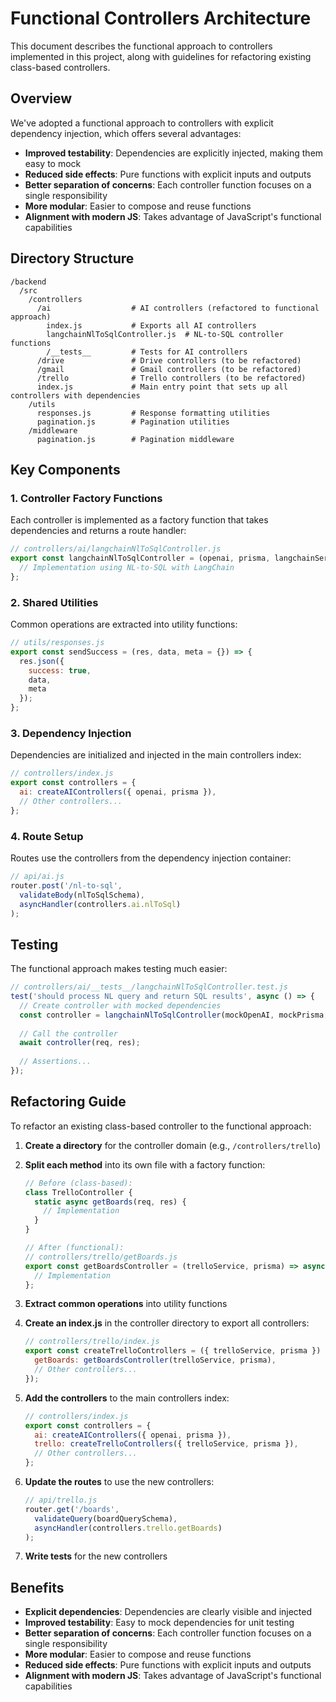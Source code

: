 # Functional Controllers Architecture

This document describes the functional approach to controllers implemented in this project, along with guidelines for refactoring existing class-based controllers.

## Overview

We've adopted a functional approach to controllers with explicit dependency injection, which offers several advantages:

- **Improved testability**: Dependencies are explicitly injected, making them easy to mock
- **Reduced side effects**: Pure functions with explicit inputs and outputs
- **Better separation of concerns**: Each controller function focuses on a single responsibility
- **More modular**: Easier to compose and reuse functions
- **Alignment with modern JS**: Takes advantage of JavaScript's functional capabilities

## Directory Structure

```
/backend
  /src
    /controllers
      /ai                  # AI controllers (refactored to functional approach)
        index.js           # Exports all AI controllers
        langchainNlToSqlController.js  # NL-to-SQL controller functions
        /__tests__         # Tests for AI controllers
      /drive               # Drive controllers (to be refactored)
      /gmail               # Gmail controllers (to be refactored)
      /trello              # Trello controllers (to be refactored)
      index.js             # Main entry point that sets up all controllers with dependencies
    /utils
      responses.js         # Response formatting utilities
      pagination.js        # Pagination utilities
    /middleware
      pagination.js        # Pagination middleware
```

## Key Components

### 1. Controller Factory Functions

Each controller is implemented as a factory function that takes dependencies and returns a route handler:

```javascript
// controllers/ai/langchainNlToSqlController.js
export const langchainNlToSqlController = (openai, prisma, langchainService) => async (req, res) => {
  // Implementation using NL-to-SQL with LangChain
};
```

### 2. Shared Utilities

Common operations are extracted into utility functions:

```javascript
// utils/responses.js
export const sendSuccess = (res, data, meta = {}) => {
  res.json({
    success: true,
    data,
    meta
  });
};
```

### 3. Dependency Injection

Dependencies are initialized and injected in the main controllers index:

```javascript
// controllers/index.js
export const controllers = {
  ai: createAIControllers({ openai, prisma }),
  // Other controllers...
};
```

### 4. Route Setup

Routes use the controllers from the dependency injection container:

```javascript
// api/ai.js
router.post('/nl-to-sql',
  validateBody(nlToSqlSchema),
  asyncHandler(controllers.ai.nlToSql)
);
```

## Testing

The functional approach makes testing much easier:

```javascript
// controllers/ai/__tests__/langchainNlToSqlController.test.js
test('should process NL query and return SQL results', async () => {
  // Create controller with mocked dependencies
  const controller = langchainNlToSqlController(mockOpenAI, mockPrisma, mockLangchainService);
  
  // Call the controller
  await controller(req, res);
  
  // Assertions...
});
```

## Refactoring Guide

To refactor an existing class-based controller to the functional approach:

1. **Create a directory** for the controller domain (e.g., `/controllers/trello`)

2. **Split each method** into its own file with a factory function:

   ```javascript
   // Before (class-based):
   class TrelloController {
     static async getBoards(req, res) {
       // Implementation
     }
   }

   // After (functional):
   // controllers/trello/getBoards.js
   export const getBoardsController = (trelloService, prisma) => async (req, res) => {
     // Implementation
   };
   ```

3. **Extract common operations** into utility functions

4. **Create an index.js** in the controller directory to export all controllers:

   ```javascript
   // controllers/trello/index.js
   export const createTrelloControllers = ({ trelloService, prisma }) => ({
     getBoards: getBoardsController(trelloService, prisma),
     // Other controllers...
   });
   ```

5. **Add the controllers** to the main controllers index:

   ```javascript
   // controllers/index.js
   export const controllers = {
     ai: createAIControllers({ openai, prisma }),
     trello: createTrelloControllers({ trelloService, prisma }),
     // Other controllers...
   };
   ```

6. **Update the routes** to use the new controllers:

   ```javascript
   // api/trello.js
   router.get('/boards',
     validateQuery(boardQuerySchema),
     asyncHandler(controllers.trello.getBoards)
   );
   ```

7. **Write tests** for the new controllers

## Benefits

- **Explicit dependencies**: Dependencies are clearly visible and injected
- **Improved testability**: Easy to mock dependencies for unit testing
- **Better separation of concerns**: Each controller function focuses on a single responsibility
- **More modular**: Easier to compose and reuse functions
- **Reduced side effects**: Pure functions with explicit inputs and outputs
- **Alignment with modern JS**: Takes advantage of JavaScript's functional capabilities
